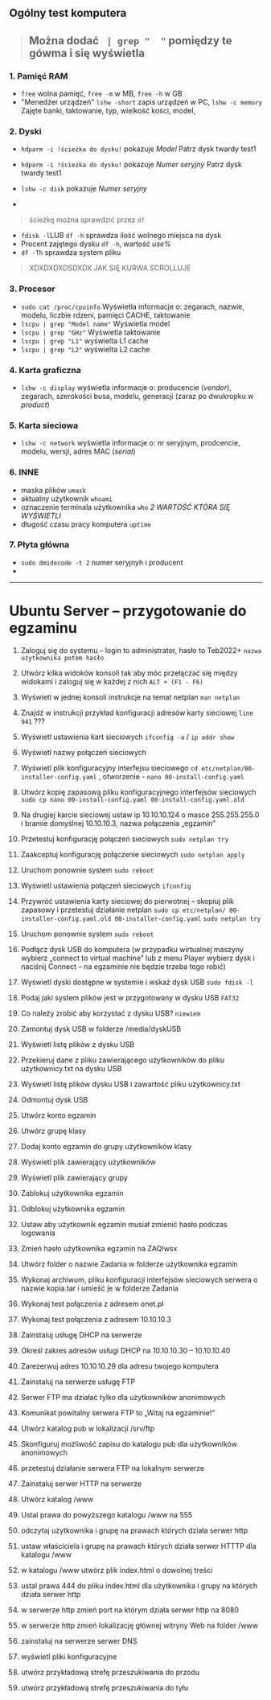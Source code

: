 ## Ogólny test komputera
> ## Można dodać ` | grep "  "` pomiędzy te gówma i się wyświetla
### 1. Pamięć RAM
- `free` wolna pamięć, `free -m` w MB, `free -h` w GB
-  "Menedżer urządzeń" `lshw -short` zapis urządzeń w PC, `lshw -c memory` Zajęte banki, taktowanie, typ, wielkość kości, model,


### 2. Dyski 
- `hdparm -i !ścieżka do dysku!` pokazuje *Model*               Patrz dysk twardy test1
- `hdparm -i !ścieżka do dysku!` pokazuje *Numer seryjny*       Patrz dysk twardy test1

- `lshw -c disk` pokazuje *Numer seryjny*
- 
> ścieżkę można sprawdzić przez `df`
- `fdisk -l`LUB `df -h`  sprawdza ilość wolnego miejsca na dysk
- Procent zajętego dysku `df -h`, wartość *use%*
- `df -Th` sprawdza system pliku
> XDXDXDXDSDXDX JAK SIĘ KURWA SCROLLUJE


### 3. Procesor
- `sudo cat /proc/cpuinfo` Wyświetla informacje o: zegarach, nazwie, modelu, liczbie rdzeni, pamięci CACHE, taktowanie
- `lscpu | grep "Model name"` Wyświetla model
- `lscpu | grep "GHz"` Wyświetla taktowanie
- `lscpu | grep "L1"` wyświelta L1 cache
- `lscpu | grep "L2"` wyświelta L2 cache


### 4. Karta graficzna
- `lshw -c display` wyświetla informacje o: producencie (*vendor*), zegarach, szerokości busa, modelu, generacji (zaraz po dwukropku w *product*)


### 5. Karta sieciowa
- `lshw -c network` wyświetla informacje o: nr seryjnym, prodcencie, modelu, wersji, adres MAC (*serial*)

### 6. INNE
- maska plików `umask`
- aktualny użytkownik `whoami`
- oznaczenie terminala użytkownika `who` *2 WARTOŚĆ KTÓRA SIĘ WYŚWIETLI*
- długość czasu pracy komputera `uptime`

### 7. Płyta główna
- `sudo dmidecode -t 2` numer seryjnyh i producent
- 
***

# Ubuntu Server – przygotowanie do egzaminu
1.	Zaloguj się do systemu – login to administrator, hasło to Teb2022+  `nazwa użytkownika potem hasło`

2.	Utwórz kilka widoków konsoli tak aby móc przełączać się między widokami i zaloguj się w każdej z nich `ALT + (F1 - F6)`

3.	Wyświetl w jednej konsoli instrukcje na temat netplan `man netplan`

4.	Znajdź w instrukcji przykład konfiguracji adresów karty sieciowej `line 941` ???

5.	Wyświetl ustawienia kart sieciowych `ifconfig -a` / `ip addr show`
6.	Wyświetl nazwy połączeń sieciowych 
7.	Wyświetl plik konfiguracyjny interfejsu sieciowego `cd etc/netplan/00-installer-config.yaml` , otworzenie - `nano 00-install-config.yaml`
8.	Utwórz kopię zapasową pliku konfiguracyjnego interfejsów sieciowych `sudo cp nano 00-install-config.yaml 00-install-config.yaml.old`
9.	Na drugiej karcie sieciowej ustaw ip 10.10.10.124 o masce 255.255.255.0 i bramie domyślnej 10.10.10.3, nazwa połączenia „egzamin”
10.	Przetestuj konfigurację połączeń sieciowych `sudo netplan try`
11.	Zaakceptuj konfigurację połączenie sieciowych `sudo netplan apply`
12.	Uruchom ponownie system `sudo reboot`
13.	Wyświetl ustawienia połączeń sieciowych `ifconfig`
14.	Przywróć ustawienia karty sieciowej do pierwotnej – skopiuj plik zapasowy i przetestuj działanie netplan `sudo cp etc/netplan/ 00-installer-config.yaml.old 00-installer-config.yaml` `sudo netplan try`
15.	Uruchom ponownie system `sudo reboot`
16.	Podłącz dysk USB do komputera (w przypadku wirtualnej maszyny wybierz „connect to virtual machine” lub z menu Player wybierz dysk i naciśnij Connect – na egzaminie nie będzie trzeba tego robić)
17.	Wyświetl dyski dostępne w systemie i wskaż dysk USB `sudo fdisk -l`
18.	Podaj jaki system plików jest w przygotowany w dysku USB `FAT32`
19.	Co należy zrobić aby korzystać z dysku USB? `niewiem `
20.	Zamontuj dysk USB w folderze /media/dyskUSB
21.	Wyświetl listę plików z dysku USB
22.	Przekieruj dane z pliku zawierającego użytkowników do pliku użytkownicy.txt na dysku USB
23.	Wyświetl listę plików dysku USB i zawartość pliku użytkownicy.txt
24.	Odmontuj dysk USB
25.	Utwórz konto egzamin
26.	Utwórz grupę klasy
27.	Dodaj konto egzamin do grupy użytkowników klasy
28.	Wyświetl plik zawierający użytkowników
29.	Wyświetl plik zawierający grupy
30.	Zablokuj użytkownika egzamin
31.	Odblokuj użytkownika egzamin
32.	Ustaw aby użytkownik egzamin musiał zmienić hasło podczas logowania
33.	Zmień hasło użytkownika egzamin na ZAQ!wsx
34.	Utwórz folder o nazwie Zadania w folderze użytkownika egzamin
35.	Wykonaj archiwum, pliku konfiguracji interfejsów sieciowych serwera o nazwie kopia.tar i umieść je w folderze Zadania
36.	Wykonaj test połączenia z adresem onet.pl
37.	Wykonaj test połączenia z adresem 10.10.10.3
38.	Zainstaluj usługę DHCP na serwerze
39.	Określ zakres adresów usługi DHCP na 10.10.10.30 – 10.10.10.40
40.	Zarezerwuj adres 10.10.10.29 dla adresu twojego komputera
41.	Zainstaluj na serwerze usługę FTP
42.	Serwer FTP ma działać tylko dla użytkowników anonimowych
43.	Komunikat powitalny serwera FTP to „Witaj na egzaminie!”
44.	Utwórz katalog pub w lokalizacji /srv/ftp
45.	Skonfiguruj możliwość zapisu do katalogu pub dla użytkowników anonimowych
46.	przetestuj działanie serwera FTP na lokalnym serwerze
47.	Zainstaluj serwer  HTTP na serwerze
48.	Utwórz katalog /www
49.	Ustal prawa do powyższego katalogu /www na 555
50.	odczytaj użytkownika i grupę na prawach których działa serwer http
51.	ustaw właściciela i grupę na prawach których działa serwer HTTTP dla katalogu /www
52.	w katalogu /www utwórz plik index.html o dowolnej treści
53.	ustal prawa 444 do pliku index.html dla użytkownika i grupy na których działa serwer http
54.	w serwerze http zmień port na którym działa serwer http na 8080
55.	w serwerze http zmień lokalizację głównej witryny Web na folder /www
56.	zainstaluj na serwerze serwer DNS
57.	wyświetl pliki konfiguracyjne
58.	utwórz przykładową strefę przeszukiwania do przodu
59.	utwórz przykładową strefę przeszukiwania do tyłu
